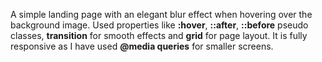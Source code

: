 A simple landing page with an elegant blur effect when hovering over the background image. Used properties like <b>:hover</b>, <b>::after</b>, <b>::before</b> pseudo classes, <b>transition</b> for smooth effects and <b>grid</b> for page layout. It is fully responsive as I have used <b>@media queries</b> for smaller screens.

